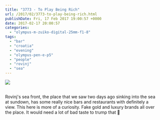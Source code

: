 ```yaml
---
title: "3773 - To Play Being Rich"
url: /2017/02/3773-to-play-being-rich.html
publishDate: Fri, 17 Feb 2017 19:00:57 +0000
date: 2017-02-17 20:00:57
categories: 
  - "olympus-m-zuiko-digital-25mm-f1-8"
tags: 
  - "bar"
  - "croatia"
  - "evening"
  - "olympus-pen-e-p5"
  - "people"
  - "rovinj"
  - "sea"
---
```

<div class="container">
<div class="center"><a target="_blank" href="https://d25zfm9zpd7gm5.cloudfront.net/1200x1200/2016/20160803_204023_lr.jpg"><img class="webfeedsFeaturedVisual" src="https://d25zfm9zpd7gm5.cloudfront.net/0600x0600/2016/20160803_204023_lr.jpg" /></a></div>
</div>
<br />

Rovinj's sea front, the place that we saw two days ago sinking into the sea at sundown, has some really nice bars and restaurants with definitely a view. This here is more of a curiosity. Fake gold and luxury brands all over the place. It would need a lot of bad taste to trump that 🙂
